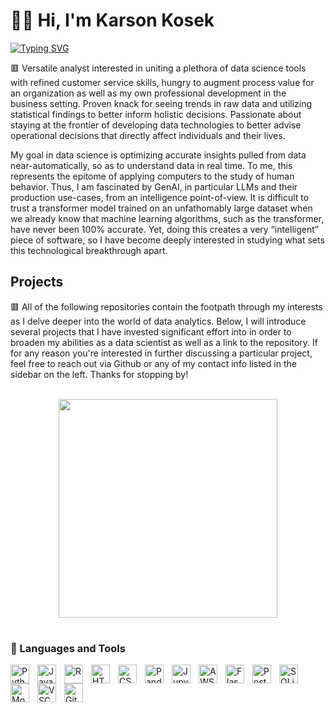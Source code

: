 # 🏋️‍♂️ Hi, I'm Karson Kosek

[![Typing SVG](https://readme-typing-svg.demolab.com?font=Fira+Code&weight=700&size=12&duration=3500&pause=3500&color=D25359&random=false&width=435&lines=Digital+Engineer+(Programmer%2FData+Scientist%2FAvid+Learner))](https://git.io/typing-svg)

🟥 Versatile analyst interested in uniting a plethora of data science tools with refined customer service skills, hungry to augment process value for an organization as well as my own professional development in the business setting. Proven knack for seeing trends in raw data and utilizing statistical findings to better inform holistic decisions. Passionate about staying at the frontier of developing data technologies to better advise operational decisions that directly affect individuals and their lives.

My goal in data science is optimizing accurate insights pulled from data near-automatically, so as to understand data in real time. To me, this represents the epitome of applying computers to the study of human behavior. Thus, I am fascinated by GenAI, in particular LLMs and their production use-cases, from an intelligence point-of-view. It is difficult to trust a transformer model trained on an unfathomably large dataset when we already know that machine learning algorithms, such as the transformer, have never been 100% accurate. Yet, doing this creates a very “intelligent” piece of software, so I have become deeply interested in studying what sets this technological breakthrough apart. 

<h2>Projects</h2>
🟥 All of the following repositories contain the footpath through my interests as I delve deeper into the world of data analytics. Below, I will introduce several projects that I have invested significant effort into in order to broaden my abilities as a data scientist as well as a link to the repository. If for any reason you're interested in further discussing a particular project, feel free to reach out via Github or any of my contact info listed in the sidebar on the left. Thanks for stopping by!
<br></br>

<p align="center">
<img src="https://media.giphy.com/media/v1.Y2lkPTc5MGI3NjExOXIwZDM3enF3Nzh3cXNudTQ1anFoMnAzeTRnMmltemhydjN5dzltYyZlcD12MV9pbnRlcm5hbF9naWZfYnlfaWQmY3Q9Zw/789tnViwHBH0gQ2u7F/giphy.gif" align="center" width="350" height="350" />
</p>

#

### 🧰 Languages and Tools

<img align="left" alt="Python" width="30px" style="padding-right:10px;" src="https://cdn.jsdelivr.net/gh/devicons/devicon/icons/python/python-plain.svg" />
<img align="left" alt="JavaScript" width="30px" style="padding-right:10px;" src="https://cdn.jsdelivr.net/gh/devicons/devicon/icons/javascript/javascript-original.svg" />
<img align="left" alt="R" width="30px" style="padding-right:10px;" src="https://cdn.jsdelivr.net/gh/devicons/devicon/icons/r/r-original.svg" />
<img align="left" alt="HTML" width="30px" style="padding-right:10px;" src="https://cdn.jsdelivr.net/gh/devicons/devicon/icons/html5/html5-plain.svg" />
<img align="left" alt="CSS" width="30px" style="padding-right:10px;" src="https://cdn.jsdelivr.net/gh/devicons/devicon/icons/css3/css3-plain.svg" />
<img align="left" alt="Pandas" width="30px" style="padding-right:10px;" src="https://cdn.jsdelivr.net/gh/devicons/devicon/icons/pandas/pandas-original.svg" />
<img align="left" alt="Jupyter" width="30px" style="padding-right:10px;" src="https://cdn.jsdelivr.net/gh/devicons/devicon/icons/jupyter/jupyter-original.svg" />
<img align="left" alt="AWS" width="30px" style="padding-right:10px;" src="https://cdn.jsdelivr.net/gh/devicons/devicon/icons/amazonwebservices/amazonwebservices-original.svg" />
<img align="left" alt="Flask" width="30px" style="padding-right:10px;" src="https://cdn.jsdelivr.net/gh/devicons/devicon/icons/flask/flask-original.svg" />
<img align="left" alt="PostgreSQL" width="30px" style="padding-right:10px;" src="https://cdn.jsdelivr.net/gh/devicons/devicon/icons/postgresql/postgresql-original.svg" />
<img align="left" alt="SQLite" width="30px" style="padding-right:10px;" src="https://cdn.jsdelivr.net/gh/devicons/devicon/icons/sqlite/sqlite-original.svg" />
<img align="left" alt="MongoDB" width="30px" style="padding-right:10px;" src="https://cdn.jsdelivr.net/gh/devicons/devicon/icons/mongodb/mongodb-original.svg" />
<img align="left" alt="VSCode" width="30px" style="padding-right:10px;" src="https://cdn.jsdelivr.net/gh/devicons/devicon/icons/vscode/vscode-original.svg" />
<img align="left" alt="Git" width="30px" style="padding-right:10px;" src="https://cdn.jsdelivr.net/gh/devicons/devicon/icons/git/git-original.svg" />
<br></br>

